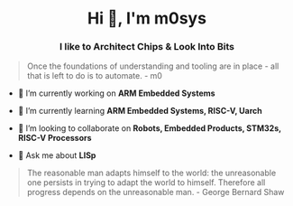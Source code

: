 <h1 align="center">Hi 👋, I'm m0sys</h1>
<h3 align="center">I like to Architect Chips & Look Into Bits</h3>

> Once the foundations of understanding and tooling are in place - all that is left to do is to automate. - m0

- 🔭 I’m currently working on **ARM Embedded Systems**

- 🌱 I’m currently learning **ARM Embedded Systems, RISC-V, Uarch**

- 👯 I’m looking to collaborate on **Robots, Embedded Products, STM32s, RISC-V Processors**

- 💬 Ask me about **LISp**

> The reasonable man adapts himself to the world: the unreasonable one persists in trying to adapt the world to himself. Therefore all progress depends on the unreasonable man. - George Bernard Shaw

